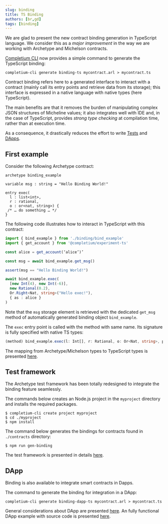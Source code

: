 ```yaml
---
slug: binding
title: TS Binding
authors: [br,gd]
tags: [binding]
---
```


We are glad to present the new contract binding generation in TypeScript language. We consider this as a *major improvement* in the way we are working with Archetype and Michelson contracts.

[Completium CLI](/docs/cli/introduction) now provides a simple command to generate the TypeScript binding:

```completium
completium-cli generate binding-ts mycontract.arl > mycontract.ts
```
<!--truncate-->

Contract binding refers here to a generated interface to interact with a contract (mainly call its entry points and retrieve data from its storage); this interface is expressed in a native language with native types (here TypeScript).

The main benefits are that it removes the burden of manipulating complex JSON structures of Micheline values; it also integrates well with IDE and, in the case of TypeScript, provides *strong type checking* at compilation time, rather than at execution time.

As a consequence, it drastically reduces the effort to write [Tests](/docs/tests/introduction) and [DApps](/docs/dapps/introduction).


## First example

Consider the following Archetype contract:

```archetype
archetype binding_example

variable msg : string = "Hello Binding World!"

entry exec(
  l : list<int>,
  r : rational,
  o : or<nat, string>) {
 /* … do something … */
}
```

The following code illustrates how to interact in TypeScript with this contract:

```ts
import { bind_example } from './binding/bind_example'
import { get_account } from '@completium/experiment-ts'

const alice = get_account(‘alice’)’

const msg = await bind_example.get_msg()

assert(msg == "Hello Binding World!")

await bind_example.exec(
  [new Int(4), new Int(-6)],
  new Rational(0.2),
  Or.Right<Nat, string>("Hello exec!"),
  { as : alice }
)
```

Note that the `msg` storage element is retrieved with the dedicated `get_msg` method of automatically generated binding object `bind_example`.

The `exec` entry point is called with the method with same name. Its signature is fully specified with native TS types:

```ts
(method) bind_example.exec(l: Int[], r: Rational, o: Or<Nat, string>, p : Optional<Parameters>): Promise<CallResult>
```

The mapping from Archetype/Michelson types to TypeScript types is presented [here](/docs/tests/binding#type-bindings).

## Test framework

The Archetype test framework has been totally redesigned to integrate the binding feature seamlessly.

The commands below creates an Node.js project in the `myproject` directory and installs the required packages.

```completium
$ completium-cli create project myproject
$ cd ./myproject
$ npm install
```

The command below generates the bindings for contracts found in `./contracts` directory:
```completium
$ npm run gen-binding
```

The test framework is presented in details [here](/docs/tests/framework).

## DApp

Binding is also available to integrate smart contracts in Dapps.

The command to generate the binding for integration in a DApp:

```completium
completium-cli generate binding-dapp-ts mycontract.arl > mycontract.ts
```

General considerations about DApp are presented [here](/docs/dapps/introduction). An fully functional DApp example with source code is presented [here](/docs/dapps/example/).


